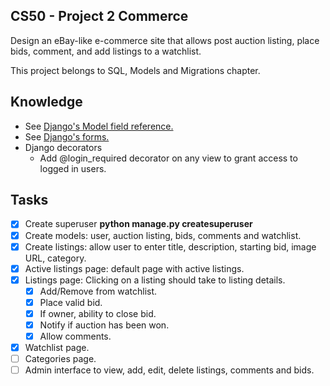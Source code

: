 ## CS50 - Project 2 Commerce

Design an eBay-like e-commerce site that allows post auction listing, place bids, comment, and add listings to a watchlist.

This project belongs to SQL, Models and Migrations chapter.

## Knowledge
- See [Django's Model field reference.](https://docs.djangoproject.com/en/4.0/ref/models/fields/)
- See [Django's forms.](https://docs.djangoproject.com/en/4.0/topics/forms/)
- Django decorators
  - Add @login_required decorator on any view to grant access to logged in users.

## Tasks
- [x] Create superuser **python manage.py createsuperuser**
- [x] Create models: user, auction listing, bids, comments and watchlist.
- [x] Create listings: allow user to enter title, description, starting bid, image URL, category.
- [x] Active listings page: default page with active listings.
- [x] Listings page: Clicking on a listing should take to listing details.
  - [x] Add/Remove from watchlist.
  - [x] Place valid bid.
  - [x] If owner, ability to close bid.
  - [x] Notify if auction has been won.
  - [x] Allow comments.
- [x] Watchlist page.
- [ ] Categories page.
- [ ] Admin interface to view, add, edit, delete listings, comments and bids.